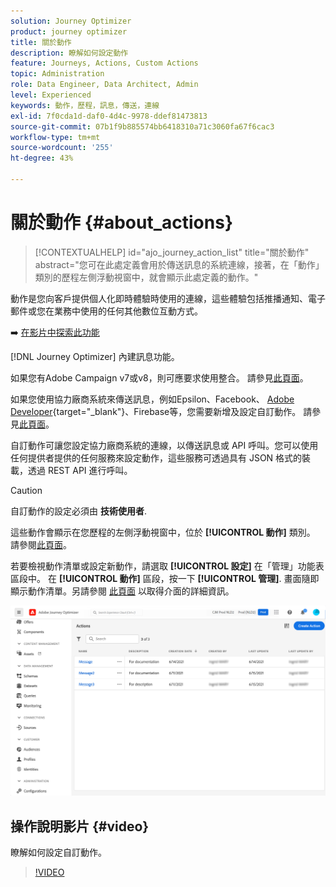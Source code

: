 ```yaml
---
solution: Journey Optimizer
product: journey optimizer
title: 關於動作
description: 瞭解如何設定動作
feature: Journeys, Actions, Custom Actions
topic: Administration
role: Data Engineer, Data Architect, Admin
level: Experienced
keywords: 動作，歷程，訊息，傳送，連線
exl-id: 7f0cda1d-daf0-4d4c-9978-ddef81473813
source-git-commit: 07b1f9b885574bb6418310a71c3060fa67f6cac3
workflow-type: tm+mt
source-wordcount: '255'
ht-degree: 43%

---
```


# 關於動作 {#about_actions}

>[!CONTEXTUALHELP]
>id="ajo_journey_action_list"
>title="關於動作"
>abstract="您可在此處定義會用於傳送訊息的系統連線，接著，在「動作」類別的歷程左側浮動視窗中，就會顯示此處定義的動作。"

動作是您向客戶提供個人化即時體驗時使用的連線，這些體驗包括推播通知、電子郵件或您在業務中使用的任何其他數位互動方式。

➡️ [在影片中探索此功能](#video)

[!DNL Journey Optimizer] 內建訊息功能。

如果您有Adobe Campaign v7或v8，則可應要求使用整合。 請參見[此頁面](../action/acc-action.md)。

如果您使用協力廠商系統來傳送訊息，例如Epsilon、Facebook、 [Adobe Developer](https://developer.adobe.com){target="_blank"}、Firebase等，您需要新增及設定自訂動作。 請參見[此頁面](../action/about-custom-action-configuration.md)。

自訂動作可讓您設定協力廠商系統的連線，以傳送訊息或 API 呼叫。您可以使用任何提供者提供的任何服務來設定動作，這些服務可透過具有 JSON 格式的裝載，透過 REST API 進行呼叫。

>[!CAUTION]
>
>自訂動作的設定必須由 **技術使用者**.

這些動作會顯示在您歷程的左側浮動視窗中，位於 **[!UICONTROL 動作]** 類別。 請參閱[此頁面](../building-journeys/about-journey-activities.md#action-activities)。

若要檢視動作清單或設定新動作，請選取 **[!UICONTROL 設定]** 在「管理」功能表區段中。 在  **[!UICONTROL 動作]** 區段，按一下 **[!UICONTROL 管理]**. 畫面隨即顯示動作清單。另請參閱 [此頁面](../start/user-interface.md) 以取得介面的詳細資訊。

![](assets/custom1.png)

## 操作說明影片 {#video}

瞭解如何設定自訂動作。

>[!VIDEO](https://video.tv.adobe.com/v/334257?quality=12)
